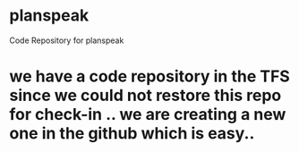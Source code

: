 # planspeak
Code Repository for planspeak
# we have a code repository in the TFS since we could not restore this repo for check-in .. we are creating a new one in the github which is easy..